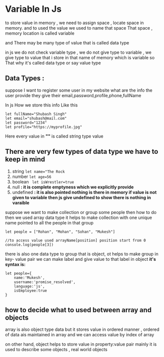 # Variable In Js
to store value in memory , we need to assign space , locate space in memory.
and to used the value we used to name that space That space , memory location is called variable 

and There may be many type of value that is called data type

in js we do not check variable type , we do not give type to variable , we give type to value that i store in that name of memory which is variable so That why it's called data type or say value type

## Data Types :
 suppose I want to register some user in my website what are the info the user provide they give their email,password,profile,phone,fullName

 In js How we store this info Like this 
 ```
 let fullName="Shubash Singh"
 let email="shubash@mail.com"
 let password="1234"
 let profile="https://myprofile.jpg"
 
 ```
 Here every value in **""** is called string type value

 ## There are very few types of data type we have to keep in mind
 1. string ``` let name="The Rock ```
 2. number ``` let age=56 ```
 3. boolean ``` let isWrestler=true```
 4. null    **: it is complete emptyness which we explicitly provide**
 5. undefined **: it is also pointed nothing is there in memory if value is not given to variable then js give undefined to show there is nothing in  varaible**

 suppose we want to make collection or group some people
 then how to do then we used array data type it helps to make collection with one unique name pointed to all the people in that group
 ```
 let people = ["Rohan", "Mohan", "Sohan", "Mukesh"]

 //to access value used arrayName[position] position start from 0
 console.log(people[3])
 ```

 there is also one  data type to group  that is object, ot helps to make group in key- value pair
 we can make label and give value to that label in object
**it's syntax is:**
```
let people={
    name:'Mukesh',
    username:'promise_resolved',
    language:'js',
    isEmployee:true
}

```
## how to decide what to used between array and objects

array is also object type data but it stores value in ordered manner , ordered of data ais maintained in array and we can access value by index of array

on other hand, object helps to store value in property:value pair mainly it is used to describe some objects , real world objects







